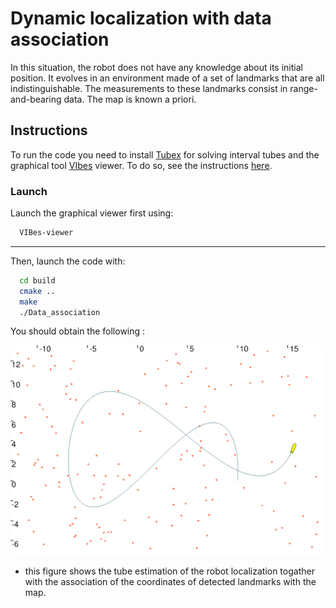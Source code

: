 # Dynamic localization with data association

 In this situation, the robot does not have any knowledge about its initial position. It evolves in an environment made of a set of landmarks that are all indistinguishable. The measurements to these landmarks consist in range-and-bearing data. The map is known a priori.

## Instructions

To run the code you need to install  [Tubex](http://simon-rohou.fr/research/tubex-lib/doc/index.html) for solving interval tubes and the graphical tool  [VIbes](http://simon-rohou.fr/research/tubex-lib/doc/install/01-installation.html#graphical-tools) viewer.  To do so, see the instructions [here](https://github.com/jad-rabehi/Constraint-programming#instructions).



### Launch

Launch the graphical viewer first using:
```bash
  VIBes-viewer
```
---
Then, launch the code with:
```bash
  cd build
  cmake ..
  make
  ./Data_association
```



You should obtain the following :

<p align="center">
  <img width="750" src="images/anim_image.gif">
</p>

* this figure shows the tube estimation of the robot localization togather with the association of the coordinates of detected landmarks with the map.







